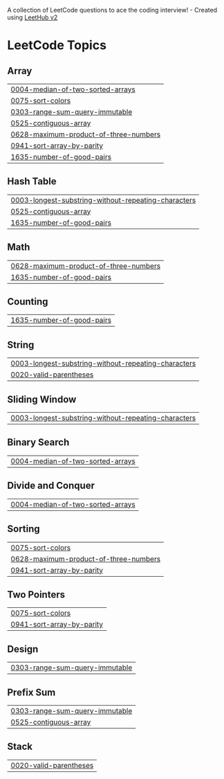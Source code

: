A collection of LeetCode questions to ace the coding interview! - Created using [LeetHub v2](https://github.com/arunbhardwaj/LeetHub-2.0)
<!---LeetCode Topics Start-->
# LeetCode Topics
## Array
|  |
| ------- |
| [0004-median-of-two-sorted-arrays](https://github.com/Ankush-Matre/LeetCode-Questions/tree/master/0004-median-of-two-sorted-arrays) |
| [0075-sort-colors](https://github.com/Ankush-Matre/LeetCode-Questions/tree/master/0075-sort-colors) |
| [0303-range-sum-query-immutable](https://github.com/Ankush-Matre/LeetCode-Questions/tree/master/0303-range-sum-query-immutable) |
| [0525-contiguous-array](https://github.com/Ankush-Matre/LeetCode-Questions/tree/master/0525-contiguous-array) |
| [0628-maximum-product-of-three-numbers](https://github.com/Ankush-Matre/LeetCode-Questions/tree/master/0628-maximum-product-of-three-numbers) |
| [0941-sort-array-by-parity](https://github.com/Ankush-Matre/LeetCode-Questions/tree/master/0941-sort-array-by-parity) |
| [1635-number-of-good-pairs](https://github.com/Ankush-Matre/LeetCode-Questions/tree/master/1635-number-of-good-pairs) |
## Hash Table
|  |
| ------- |
| [0003-longest-substring-without-repeating-characters](https://github.com/Ankush-Matre/LeetCode-Questions/tree/master/0003-longest-substring-without-repeating-characters) |
| [0525-contiguous-array](https://github.com/Ankush-Matre/LeetCode-Questions/tree/master/0525-contiguous-array) |
| [1635-number-of-good-pairs](https://github.com/Ankush-Matre/LeetCode-Questions/tree/master/1635-number-of-good-pairs) |
## Math
|  |
| ------- |
| [0628-maximum-product-of-three-numbers](https://github.com/Ankush-Matre/LeetCode-Questions/tree/master/0628-maximum-product-of-three-numbers) |
| [1635-number-of-good-pairs](https://github.com/Ankush-Matre/LeetCode-Questions/tree/master/1635-number-of-good-pairs) |
## Counting
|  |
| ------- |
| [1635-number-of-good-pairs](https://github.com/Ankush-Matre/LeetCode-Questions/tree/master/1635-number-of-good-pairs) |
## String
|  |
| ------- |
| [0003-longest-substring-without-repeating-characters](https://github.com/Ankush-Matre/LeetCode-Questions/tree/master/0003-longest-substring-without-repeating-characters) |
| [0020-valid-parentheses](https://github.com/Ankush-Matre/LeetCode-Questions/tree/master/0020-valid-parentheses) |
## Sliding Window
|  |
| ------- |
| [0003-longest-substring-without-repeating-characters](https://github.com/Ankush-Matre/LeetCode-Questions/tree/master/0003-longest-substring-without-repeating-characters) |
## Binary Search
|  |
| ------- |
| [0004-median-of-two-sorted-arrays](https://github.com/Ankush-Matre/LeetCode-Questions/tree/master/0004-median-of-two-sorted-arrays) |
## Divide and Conquer
|  |
| ------- |
| [0004-median-of-two-sorted-arrays](https://github.com/Ankush-Matre/LeetCode-Questions/tree/master/0004-median-of-two-sorted-arrays) |
## Sorting
|  |
| ------- |
| [0075-sort-colors](https://github.com/Ankush-Matre/LeetCode-Questions/tree/master/0075-sort-colors) |
| [0628-maximum-product-of-three-numbers](https://github.com/Ankush-Matre/LeetCode-Questions/tree/master/0628-maximum-product-of-three-numbers) |
| [0941-sort-array-by-parity](https://github.com/Ankush-Matre/LeetCode-Questions/tree/master/0941-sort-array-by-parity) |
## Two Pointers
|  |
| ------- |
| [0075-sort-colors](https://github.com/Ankush-Matre/LeetCode-Questions/tree/master/0075-sort-colors) |
| [0941-sort-array-by-parity](https://github.com/Ankush-Matre/LeetCode-Questions/tree/master/0941-sort-array-by-parity) |
## Design
|  |
| ------- |
| [0303-range-sum-query-immutable](https://github.com/Ankush-Matre/LeetCode-Questions/tree/master/0303-range-sum-query-immutable) |
## Prefix Sum
|  |
| ------- |
| [0303-range-sum-query-immutable](https://github.com/Ankush-Matre/LeetCode-Questions/tree/master/0303-range-sum-query-immutable) |
| [0525-contiguous-array](https://github.com/Ankush-Matre/LeetCode-Questions/tree/master/0525-contiguous-array) |
## Stack
|  |
| ------- |
| [0020-valid-parentheses](https://github.com/Ankush-Matre/LeetCode-Questions/tree/master/0020-valid-parentheses) |
<!---LeetCode Topics End-->